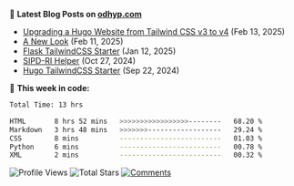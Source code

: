 📖 **Latest Blog Posts on [odhyp.com][website-url]**

<!-- BLOG-POST-LIST:START -->
- [Upgrading a Hugo Website from Tailwind CSS v3 to v4](https://odhyp.com/writings/upgrading-a-hugo-website-from-tailwind-css-v3-to-v4/) (Feb 13, 2025)
- [A New Look](https://odhyp.com/writings/a-new-look/) (Feb 11, 2025)
- [Flask TailwindCSS Starter](https://odhyp.com/projects/flask-tailwindcss-starter/) (Jan 12, 2025)
- [SIPD-RI Helper](https://odhyp.com/projects/sipd-ri-helper/) (Oct 27, 2024)
- [Hugo TailwindCSS Starter](https://odhyp.com/projects/hugo-tailwindcss-starter/) (Sep 22, 2024)<!-- BLOG-POST-LIST:END -->

📆 **This week in code:**

<!--START_SECTION:waka-->

```bash
Total Time: 13 hrs

HTML       8 hrs 52 mins   >>>>>>>>>>>>>>>>>--------   68.20 %
Markdown   3 hrs 48 mins   >>>>>>>------------------   29.24 %
CSS        8 mins          -------------------------   01.03 %
Python     6 mins          -------------------------   00.78 %
XML        2 mins          -------------------------   00.32 %
```

<!--END_SECTION:waka-->

![Profile Views][view-shield]
![Total Stars][stars-shield]
[![Comments][comments-shield]][comments-url]

<!-- LINKS & IMAGES -->
[website-url]: https://odhyp.com/blog
[view-shield]: https://komarev.com/ghpvc/?username=odhyp&color=00bba7&style=for-the-badge&abbreviated=true
[stars-shield]: https://img.shields.io/github/stars/odhyp?style=for-the-badge&label=total%20stars&color=00bba7
[comments-shield]: https://img.shields.io/github/discussions/odhyp/odhyp?style=for-the-badge&label=comments&color=00bba7
[comments-url]: https://github.com/odhyp/odhyp/discussions
